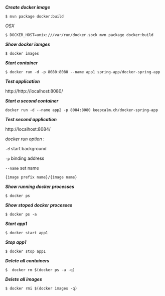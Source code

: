 ***Create docker image***

`$ mvn package docker:build `

_OSX_

`$ DOCKER_HOST=unix:///var/run/docker.sock mvn package docker:build `


***Show docker iamges***

`$ docker images`

***Start container***

`$ docker run -d -p 8080:8080 --name app1 spring-app/docker-spring-app`

***Test application***

http://http://localhost:8080/

***Start a second container***

`docker run -d --name app2 -p 8084:8080 keepcalm.ch/docker-spring-app`

***Test second application***

http://localhost:8084/


_docker run option_ :

`-d`
start background

`-p`
binding address

`--name`
set name

`{image prefix name}/{image name}`



***Show running docker processes***

`$ docker ps`

***Show stoped docker processes***

`$ docker ps -a`

***Start app1***

`$ docker start app1`

***Stop app1***

`$ docker stop app1`

***Delete all containers***

`$  docker rm $(docker ps -a -q)`

***Delete all images***

`$ docker rmi $(docker images -q)`